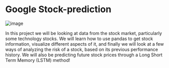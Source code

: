 # Google Stock-prediction

![image](https://user-images.githubusercontent.com/100334542/176998558-2e4df595-e5df-4c27-bd56-4f36ae11bc36.png)


In this project we will be looking at data from the stock market, particularly some technology stocks. We will learn how to use pandas to get stock information, visualize different aspects of it, and finally we will look at a few ways of analyzing the risk of a stock, based on its previous performance history. We will also be predicting future stock prices through a Long Short Term Memory (LSTM) method!
